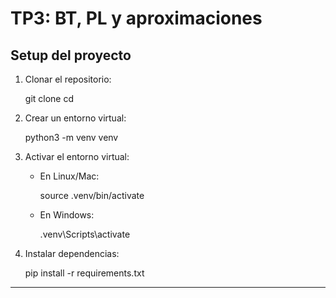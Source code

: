 # TP3: BT, PL y aproximaciones

## Setup del proyecto

1. Clonar el repositorio:

   git clone <URL-del-repo>
   cd <nombre-del-repo>

2. Crear un entorno virtual:

   python3 -m venv venv

3. Activar el entorno virtual:

   - En Linux/Mac:

     source .venv/bin/activate

   - En Windows:

     .venv\Scripts\activate

4. Instalar dependencias:

   pip install -r requirements.txt

---

